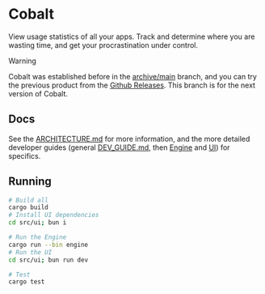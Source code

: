 # Cobalt

View usage statistics of all your apps. Track and determine where you are wasting time, and get your procrastination under control.

> [!WARNING]
> Cobalt was established before in the [archive/main](https://github.com/Enigmatrix/Cobalt/tree/archive/main) branch, and you can try the previous product from the [Github Releases](https://github.com/Enigmatrix/Cobalt/releases).
> This branch is for the next version of Cobalt.

## Docs
See the [ARCHITECTURE.md](./docs/ARCHITECTURE.md) for more information, and the more detailed developer guides 
(general [DEV_GUIDE.md](./docs/DEV_GUIDE.md), then [Engine](./docs/DEV_GUIDE_Engine.md) and [UI](./docs/DEV_GUIDE_UI.md)) for specifics.

## Running

```bash
# Build all
cargo build
# Install UI dependencies
cd src/ui; bun i

# Run the Engine
cargo run --bin engine
# Run the UI
cd src/ui; bun run dev

# Test
cargo test
```